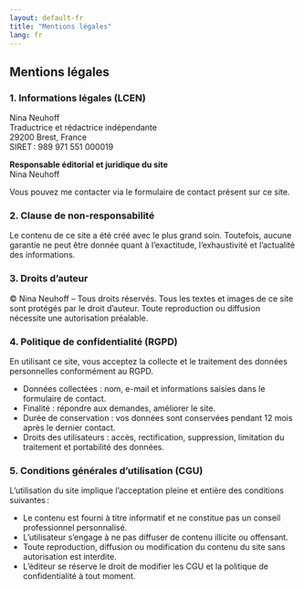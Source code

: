 ```yaml
---
layout: default-fr
title: "Mentions légales"
lang: fr
---
```


## Mentions légales

### 1. Informations légales (LCEN)
Nina Neuhoff  
Traductrice et rédactrice indépendante  
29200 Brest, France  
SIRET : 989 971 551 000019  

**Responsable éditorial et juridique du site**  
Nina Neuhoff  

Vous pouvez me contacter via le formulaire de contact présent sur ce site.

### 2. Clause de non-responsabilité
Le contenu de ce site a été créé avec le plus grand soin. Toutefois, aucune garantie ne peut être donnée quant à l’exactitude, l’exhaustivité et l’actualité des informations.

### 3. Droits d’auteur
© Nina Neuhoff – Tous droits réservés.
Tous les textes et images de ce site sont protégés par le droit d’auteur. Toute reproduction ou diffusion nécessite une autorisation préalable.

### 4. Politique de confidentialité (RGPD)

En utilisant ce site, vous acceptez la collecte et le traitement des données personnelles conformément au RGPD.

- Données collectées : nom, e-mail et informations saisies dans le formulaire de contact.
- Finalité : répondre aux demandes, améliorer le site.
- Durée de conservation : vos données sont conservées pendant 12 mois après le dernier contact.
- Droits des utilisateurs : accès, rectification, suppression, limitation du traitement et portabilité des données.

### 5. Conditions générales d’utilisation (CGU)

L’utilisation du site implique l’acceptation pleine et entière des conditions suivantes :

- Le contenu est fourni à titre informatif et ne constitue pas un conseil professionnel personnalisé.
- L’utilisateur s’engage à ne pas diffuser de contenu illicite ou offensant.
- Toute reproduction, diffusion ou modification du contenu du site sans autorisation est interdite.
- L’éditeur se réserve le droit de modifier les CGU et la politique de confidentialité à tout moment.
